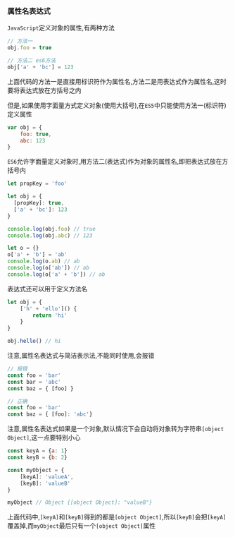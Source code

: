 ### 属性名表达式
`JavaScript`定义对象的属性,有两种方法

```javascript
// 方法一
obj.foo = true

// 方法二 es6方法
obj['a' + 'bc'] = 123
```

上面代码的方法一是直接用标识符作为属性名,方法二是用表达式作为属性名,这时要将表达式放在方括号之内

但是,如果使用字面量方式定义对象(使用大括号),在`ES5`中只能使用方法一(标识符)定义属性

```javascript
var obj = {
    foo: true,
    abc: 123
}
```

`ES6`允许字面量定义对象时,用方法二(表达式)作为对象的属性名,即把表达式放在方括号内

```javascript
let propKey = 'foo'

let obj = {
  [propKey]: true,
  ['a' + 'bc']: 123
}

console.log(obj.foo) // true
console.log(obj.abc) // 123
```

```javascript
let o = {}
o['a' + 'b'] = 'ab'
console.log(o.ab) // ab
console.log(o['ab']) // ab
console.log(o['a' + 'b']) // ab
```

表达式还可以用于定义方法名

```javascript
let obj = {
    ['h' + 'ello']() {
        return 'hi'
    }
}

obj.hello() // hi
```

注意,属性名表达式与简洁表示法,不能同时使用,会报错

```javascript
// 报错
const foo = 'bar'
const bar = 'abc'
const baz = { [foo] }

// 正确
const foo = 'bar'
const baz = { [foo]: 'abc'}
```

注意,属性名表达式如果是一个对象,默认情况下会自动将对象转为字符串`[object Object]`,这一点要特别小心

```javascript
const keyA = {a: 1}
const keyB = {b: 2}

const myObject = {
    [keyA]: 'valueA',
    [keyB]: 'valueB'
}

myObject // Object {[object Object]: "valueB"}
```

上面代码中,`[keyA]`和`[keyB]`得到的都是`[object Object]`,所以`[keyB]`会把`[keyA]`覆盖掉,而`myObject`最后只有一个`[object Object]`属性

